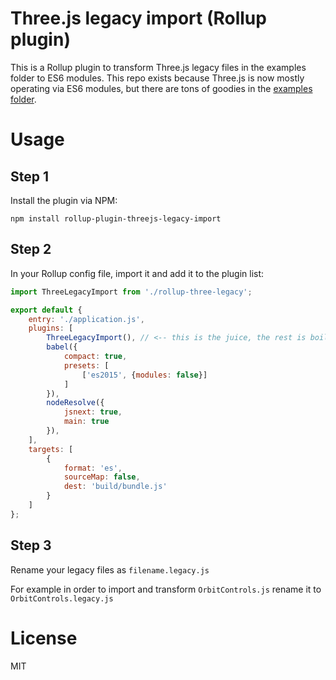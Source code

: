 # Three.js legacy import (Rollup plugin)

This is a Rollup plugin to transform Three.js legacy files in the examples folder to ES6 modules. This repo exists because Three.js is now mostly operating via ES6 modules, but there are tons of goodies in the [examples folder](https://github.com/mrdoob/three.js/tree/dev/examples/js). 

# Usage

## Step 1
Install the plugin via NPM:

`npm install rollup-plugin-threejs-legacy-import`

## Step 2
In your Rollup config file, import it and add it to the plugin list:

```javascript
import ThreeLegacyImport from './rollup-three-legacy';

export default {
    entry: './application.js',
    plugins: [
        ThreeLegacyImport(), // <-- this is the juice, the rest is boilerplate
        babel({
            compact: true,
            presets: [
                ['es2015', {modules: false}]
            ]
        }),
        nodeResolve({
            jsnext: true,
            main: true
        }),
    ],
    targets: [
        {
            format: 'es',
            sourceMap: false,
            dest: 'build/bundle.js'
        }
    ]
};
```

## Step 3

Rename your legacy files as `filename.legacy.js`

For example in order to import and transform `OrbitControls.js` rename it to `OrbitControls.legacy.js`

# License

MIT